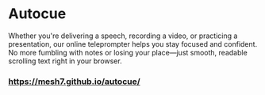 # Autocue

Whether you're delivering a speech, recording a video, or practicing a presentation, our online teleprompter helps you stay focused and confident.
No more fumbling with notes or losing your place—just smooth, readable scrolling text right in your browser.

### https://mesh7.github.io/autocue/

